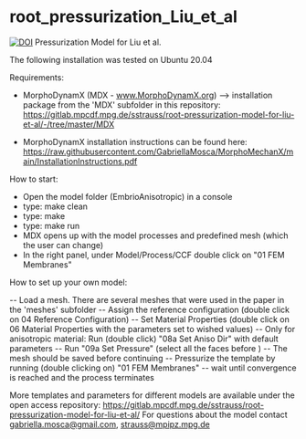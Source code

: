 # root_pressurization_Liu_et_al 
 
[![DOI](https://zenodo.org/badge/395295069.svg)](https://zenodo.org/badge/latestdoi/395295069)
Pressurization Model for Liu et al.

The following installation was tested on Ubuntu 20.04

Requirements:
- MorphoDynamX (MDX - www.MorphoDynamX.org) --> installation package from the 'MDX' subfolder in this repository: https://gitlab.mpcdf.mpg.de/sstrauss/root-pressurization-model-for-liu-et-al/-/tree/master/MDX

- MorphoDynamX installation instructions can be found here: https://raw.githubusercontent.com/GabriellaMosca/MorphoMechanX/main/InstallationInstructions.pdf

How to start:

- Open the model folder (EmbrioAnisotropic) in a console
- type: make clean
- type: make
- type: make run
- MDX opens up with the model processes and predefined mesh (which the user can change)
- In the right panel, under Model/Process/CCF  double click on "01 FEM Membranes"

How to set up your own model:

-- Load a mesh. There are several meshes that were used in the paper in the 'meshes' subfolder
-- Assign the reference configuration (double click on 04 Reference Configuration)
-- Set Material Properties (double click on 06 Material Properties with the parameters set to wished values)
-- Only for anisotropic material: Run (double click) "08a Set Aniso Dir" with default parameters
-- Run "09a Set Pressure" (select all the faces before )
-- The mesh should be saved before continuing
-- Pressurize the template by running (double clicking on) "01 FEM Membranes"
-- wait until convergence is reached and the process terminates


More templates and parameters for different models are available under the open access repository: https://gitlab.mpcdf.mpg.de/sstrauss/root-pressurization-model-for-liu-et-al/
For questions about the model contact gabriella.mosca@gmail.com, strauss@mpipz.mpg.de
